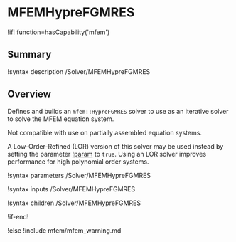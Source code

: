 # MFEMHypreFGMRES

!if! function=hasCapability('mfem')

## Summary

!syntax description /Solver/MFEMHypreFGMRES

## Overview

Defines and builds an `mfem::HypreFGMRES` solver to use as an iterative solver to solve the MFEM equation system.

Not compatible with use on partially assembled equation systems.

A Low-Order-Refined (LOR) version of this solver may be used instead by setting the parameter 
[!param](Solvers/MFEMHypreFGMRES/low_order_refined) to `true`. Using an LOR solver improves performance for high polynomial 
order systems.

!syntax parameters /Solver/MFEMHypreFGMRES

!syntax inputs /Solver/MFEMHypreFGMRES

!syntax children /Solver/MFEMHypreFGMRES

!if-end!

!else
!include mfem/mfem_warning.md
